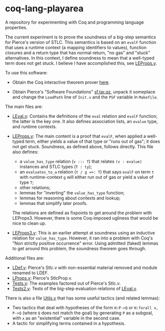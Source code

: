 # coq-lang-playarea
A repository for experimenting with Coq and programming language properties.

The current experiment is to prove the soundness of a big-step semantics for Pierce's
version of STLC.  This semantics is based on an `evalF` function that uses a
runtime context (a mapping identifiers to values), function closures and a
return type that has normal return, "no gas" and "stuck" alternatives.  In this
context, I define soundness to mean that a well-typed term does not get stuck.
I believe I have accomplished this, see [LEProps.v](LEProps.v).

To use this software:

- Obtain the Coq interactive theorem prover [here](https://coq.inria.fr/download).

- Obtain Pierce's "Software Foundations" 
	[sf.tar.qz](http://www.seas.upenn.edu/~bcpierce/sf/current/sf.tar.gz),
	unpack it someplace and change the `LoadPath` line of `Init.v` and the `PSF`
	variable in `Makefile`.

The main files are:

- [LEval.v](LEval.v): Contains the definitions of the `eval` relation and `evalF` function;
	the latter is the key one. It also defines association lists, an `evalue` type, 
	and runtime contexts.

- [LEProps.v](LEProps.v): The main content is a proof that `evalF`, 
	when applied a well-typed term, either yields a value of that type 
	or "runs out of gas"; it does not get stuck.  Soundness, as defined above, follows directly.
	This file also defines:
	- a `value_has_type` relation (`v ::: T`) that relates `(v : evalue)` instances 
		and STLC types (`T : ty`);
	- an `evaluates_to_a` relation (`t / g =>: T`) that says `evalF` on term `t` 
		with runtime-context `g` will either run out of gas or yield a value of type `T`;
	- other relations;
	- lemmas for "inverting" the `value_has_type` function;
	- lemmas for reasoning about contexts and lookup;
	- lemmas that simplify later proofs.
	
	The relations are defined as fixpoints to get around the problem with LEProps3.
	However, there is some Coq-imposed ugliness that would be nice to clean up.

- [LEProps3.v](LEProps3.v): This is an earlier attempt at soundness using an inductive 
	relation for `value_has_type`. However, it ran into a problem with Coq's 
	"Non strictly positive occurrence" error.  Using admitted (faked) lemmas to get around this
	problem, the soundness theorem goes through.  

Additional files are:

- [LDef.v](LDef.v): Pierce's Stlc.v with non-essential material removed and module renamed to LDEF.
- [LProps.v](LProps.v): Pierce's StlcProp.v.
- [Tests.v](Tests.v): The examples factored out of Pierce's Stlc.v.
- [Tests2.v](Tests2.v): Tests of the big-step evaluation relations of [LEval.v](LEval.v).

There is also a file [Utils.v](Utils.v) that has some useful tactics (and related lemmas):

- Two tactics that deal with hypotheses of the form `H:P->Q` or `H:forall x, P->Q` 
	(where `Q` does not match the goal) by generating `P` as a subgoal, with `x` as an
	"existential" variable in the second case.
- A tactic for simplifying terms contained in a hypothesis.
